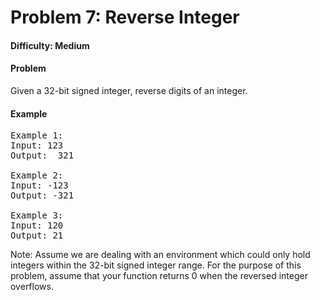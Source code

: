 # Problem 7: Reverse Integer

#### Difficulty: Medium

#### Problem

Given a 32-bit signed integer, reverse digits of an integer.

#### Example

<pre>
Example 1:
Input: 123
Output:  321

Example 2:
Input: -123
Output: -321

Example 3:
Input: 120
Output: 21
</pre>

Note:
Assume we are dealing with an environment which could only hold integers within the 32-bit signed integer range. For the purpose of this problem, assume that your function returns 0 when the reversed integer overflows.

